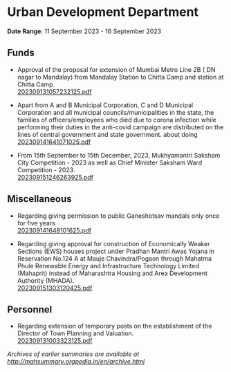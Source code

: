 # Urban Development Department

**Date Range**: 11 September 2023 - 16 September 2023


## Funds
- Approval of the proposal for extension of Mumbai Metro Line 2B ( DN nagar to Mandalay) from Mandalay Station to Chitta Camp and station at Chitta Camp.\
  [202309131057232125.pdf](https://gr.maharashtra.gov.in/Site/Upload/Government%20Resolutions/English/202309131057232125.pdf)

- Apart from A and B Municipal Corporation, C and D Municipal Corporation and all municipal councils/municipalities in the state, the families of officers/employees who died due to corona infection while performing their duties in the anti-covid campaign are distributed on the lines of central government and state government. about doing\
  [202309141641071025.pdf](https://gr.maharashtra.gov.in/Site/Upload/Government%20Resolutions/English/202309141641071025.pdf)

- From 15th September to 15th December, 2023, Mukhyamantri Saksham City Competition - 2023 as well as Chief Minister Saksham Ward Competition - 2023.\
  [202309151246263925.pdf](https://gr.maharashtra.gov.in/Site/Upload/Government%20Resolutions/English/202309151246263925.pdf)

## Miscellaneous
- Regarding giving permission to public Ganeshotsav mandals only once for five years\
  [202309141648101625.pdf](https://gr.maharashtra.gov.in/Site/Upload/Government%20Resolutions/English/202309141648101625.pdf)

- Regarding giving approval for construction of Economically Weaker Sections (EWS) houses project under Pradhan Mantri Awas Yojana in Reservation No.124 A at Mauje Chavindra/Pogaon through Mahatma Phule Renewable Energy and Infrastructure Technology Limited (Mahaprit) instead of Maharashtra Housing and Area Development Authority (MHADA).\
  [202309151303120425.pdf](https://gr.maharashtra.gov.in/Site/Upload/Government%20Resolutions/English/202309151303120425.pdf)

## Personnel
- Regarding extension of temporary posts on the establishment of the Director of Town Planning and Valuation.\
  [202309131003323125.pdf](https://gr.maharashtra.gov.in/Site/Upload/Government%20Resolutions/English/202309131003323125.pdf)


*Archives of earlier summaries are available at http://mahsummary.orgpedia.in/en/archive.html*